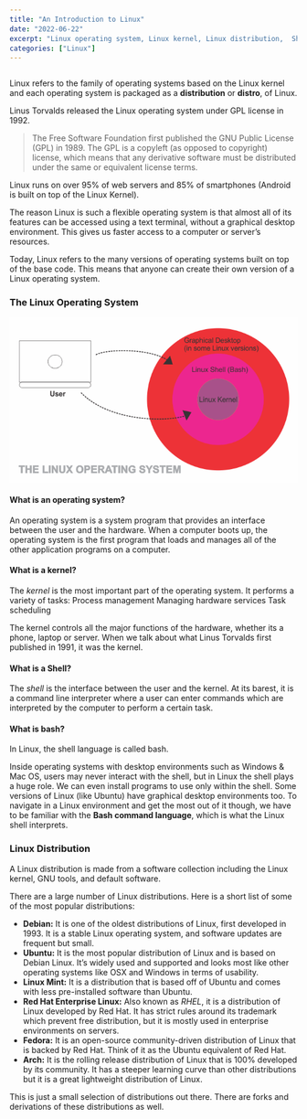 ```yaml
---
title: "An Introduction to Linux"
date: "2022-06-22"
excerpt: "Linux operating system, Linux kernel, Linux distribution,  Shell, Bash, Ubuntu, Debian"
categories: ["Linux"]
---
```


```toc

```

Linux refers to the family of operating systems based on the Linux kernel and each operating system is packaged as a **distribution** or **distro**, of Linux.

Linus Torvalds released the Linux operating system under GPL license in 1992.

> The Free Software Foundation first published the GNU Public License (GPL) in 1989. The GPL is a copyleft (as opposed to copyright) license, which means that any derivative software must be distributed under the same or equivalent license terms.

Linux runs on over 95% of web servers and 85% of smartphones (Android is built on top of the Linux Kernel).

The reason Linux is such a flexible operating system is that almost all of its features can be accessed using a text terminal, without a graphical desktop environment. This gives us faster access to a computer or server’s resources.

Today, Linux refers to the many versions of operating systems built on top of the base code. This means that anyone can create their own version of a Linux operating system.

### The Linux Operating System

![Linux Operating System](../images/linux/linuxOp.png)

#### What is an operating system?

An operating system is a system program that provides an interface between the user and the hardware. When a computer boots up, the operating system is the first program that loads and manages all of the other application programs on a computer.

#### What is a kernel?

The _kernel_ is the most important part of the operating system. It performs a variety of tasks:
Process management
Managing hardware services
Task scheduling

The kernel controls all the major functions of the hardware, whether its a phone, laptop or server. When we talk about what Linus Torvalds first published in 1991, it was the kernel.

#### What is a Shell?

The _shell_ is the interface between the user and the kernel. At its barest, it is a command line interpreter where a user can enter commands which are interpreted by the computer to perform a certain task.

#### What is bash?

In Linux, the shell language is called bash.

Inside operating systems with desktop environments such as Windows & Mac OS, users may never interact with the shell, but in Linux the shell plays a huge role. We can even install programs to use only within the shell. Some versions of Linux (like Ubuntu) have graphical desktop environments too. To navigate in a Linux environment and get the most out of it though, we have to be familiar with the **Bash command language**, which is what the Linux shell interprets.

### Linux Distribution

A Linux distribution is made from a software collection including the Linux kernel, GNU tools, and default software.

There are a large number of Linux distributions. Here is a short list of some of the most popular distributions:

- **Debian:** It is one of the oldest distributions of Linux, first developed in 1993. It is a stable Linux operating system, and software updates are frequent but small.
- **Ubuntu:** It is the most popular distribution of Linux and is based on Debian Linux. It’s widely used and supported and looks most like other operating systems like OSX and Windows in terms of usability.
- **Linux Mint:** It is a distribution that is based off of Ubuntu and comes with less pre-installed software than Ubuntu.
- **Red Hat Enterprise Linux:** Also known as _RHEL_, it is a distribution of Linux developed by Red Hat. It has strict rules around its trademark which prevent free distribution, but it is mostly used in enterprise environments on servers.
- **Fedora:** It is an open-source community-driven distribution of Linux that is backed by Red Hat. Think of it as the Ubuntu equivalent of Red Hat.
- **Arch:** It is the rolling release distribution of Linux that is 100% developed by its community. It has a steeper learning curve than other distributions but it is a great lightweight distribution of Linux.

This is just a small selection of distributions out there. There are forks and derivations of these distributions as well.
